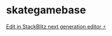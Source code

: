 # skategamebase

[Edit in StackBlitz next generation editor ⚡️](https://stackblitz.com/~/github.com/mehulmehul1/skategamebase)